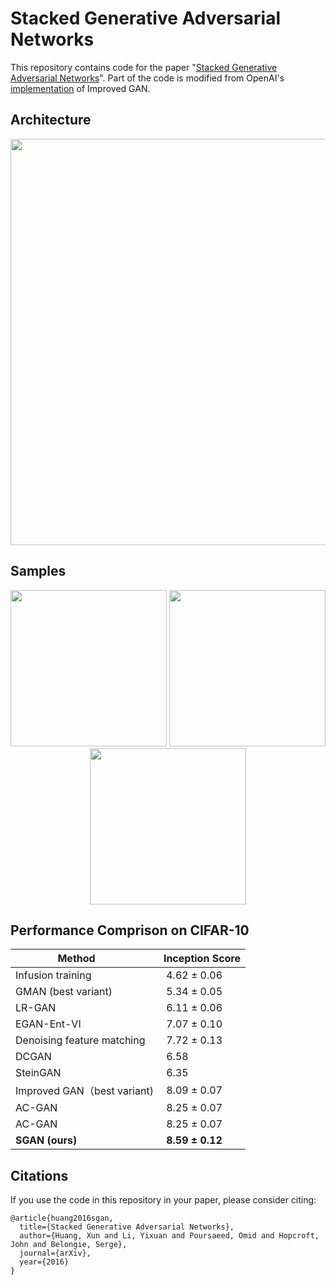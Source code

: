 # Stacked Generative Adversarial Networks


This repository contains code for the paper "[Stacked Generative Adversarial Networks](https://arxiv.org/abs/1612.04357)". Part of the code is modified from OpenAI's [implementation](https://github.com/openai/improved-gan) of Improved GAN.

## Architecture
<p align="center">
<img src="http://www.cs.cornell.edu/~xhuang/img/sgan.jpg" width="650">
</p>

## Samples

<p align="center">
<img src="http://www.cs.cornell.edu/~xhuang/img/mnist_samples.png"  width="250">
<img src="http://www.cs.cornell.edu/~xhuang/img/svhn_samples.png"  width="250">
<img src="http://www.cs.cornell.edu/~xhuang/img/cifar_samples.png"  width="250">
</p>

## Performance Comprison on CIFAR-10
| Method       |  Inception Score | 
| ------------- | ----------- |
| Infusion training    |  4.62 ± 0.06     | 
| GMAN (best variant)  |  5.34 ± 0.05  | 
| LR-GAN  |  6.11 ± 0.06  | 
| EGAN-Ent-VI  |  7.07 ± 0.10  | 
| Denoising feature matching  |  7.72 ± 0.13 | 
| DCGAN  |  6.58 | 
| SteinGAN |  6.35 | 
| Improved GAN（best variant)  |  8.09 ± 0.07 | 
| AC-GAN |  8.25 ± 0.07 | 
| AC-GAN |  8.25 ± 0.07 | 
| **SGAN (ours)**   |  **8.59 ± 0.12** | 

## Citations

If you use the code in this repository in your paper, please consider citing:

```
@article{huang2016sgan,
  title={Stacked Generative Adversarial Networks},
  author={Huang, Xun and Li, Yixuan and Poursaeed, Omid and Hopcroft, John and Belongie, Serge},
  journal={arXiv},
  year={2016}
}
```
